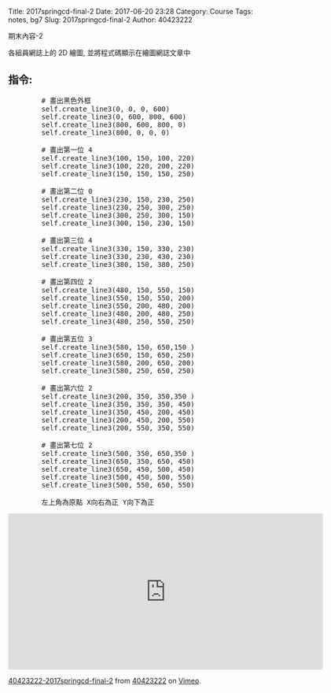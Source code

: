 Title: 2017springcd-final-2
Date: 2017-06-20 23:28
Category: Course
Tags: notes, bg7
Slug: 2017springcd-final-2
Author: 40423222

期末內容-2

<!-- PELICAN_END_SUMMARY -->

各組員網誌上的 2D 繪圖, 並將程式碼顯示在繪圖網誌文章中


<!-- 導入 Brython 標準程式庫 -->
 <script src="../data/Brython-3.3.1/brython.js"></script>
<script src="../data/Brython-3.3.1/brython_stdlib.js"></script>
 
<!-- 啟動 Brython -->
<script>
window.onload=function(){
// 設定 data/py 為共用程式路徑
brython({debug:1, pythonpath:['./../data/py']});
}
</script>

<!-- 以下實際利用  Brython 繪圖-->
<canvas id="onegear2" width="800" height="600"></canvas>
<div id="onegear_div" width="800" height="20"></div>

<script type="text/python3">
from browser import document as doc
import math
# deg 為角度轉為徑度的轉換因子
deg = math.pi/180.
# 定義 Spur 類別
class Spur(object):
    def __init__(self, ctx):
        self.ctx = ctx
 
# 設定畫線參數 
    def create_line(self, x1, y1, x2, y2, width=3, fill="red"):
        self.ctx.beginPath()
        self.ctx.lineWidth = width
        self.ctx.moveTo(x1, y1)
        self.ctx.lineTo(x2, y2)
        self.ctx.strokeStyle = fill
        self.ctx.stroke()
    def create_line2(self, x1, y1, x2, y2, width=3, fill="green"):
        self.ctx.beginPath()
        self.ctx.lineWidth = width
        self.ctx.moveTo(x1, y1)
        self.ctx.lineTo(x2, y2)
        self.ctx.strokeStyle = fill
        self.ctx.stroke()
    def create_line3(self, x1, y1, x2, y2, width=3, fill="black"):
        self.ctx.beginPath()
        self.ctx.lineWidth = width
        self.ctx.moveTo(x1, y1)
        self.ctx.lineTo(x2, y2)
        self.ctx.strokeStyle = fill
        self.ctx.stroke()
        

    def Gear(self, midx, midy, rp, n=20, pa=20, color="black"):
        
        rp = 250
        imax = 15
        m=2*rp/n
        a=m
        d=1.25*m
        ra=rp+a

        # self.create_line(起點X, 起點Y, 終點X, 終點Y)
        # 畫出黑色外框
        self.create_line3(0, 0, 0, 600)
        self.create_line3(0, 600, 800, 600)
        self.create_line3(800, 600, 800, 0)
        self.create_line3(800, 0, 0, 0)
        
        # 畫出第一位 4
        self.create_line3(100, 150, 100, 220)
        self.create_line3(100, 220, 200, 220)
        self.create_line3(150, 150, 150, 250)
        
        # 畫出第二位 0
        self.create_line3(230, 150, 230, 250)
        self.create_line3(230, 250, 300, 250)
        self.create_line3(300, 250, 300, 150)
        self.create_line3(300, 150, 230, 150)
        
        # 畫出第三位 4
        self.create_line3(330, 150, 330, 230)
        self.create_line3(330, 230, 430, 230)
        self.create_line3(380, 150, 380, 250)
        
        # 畫出第四位 2
        self.create_line3(480, 150, 550, 150)
        self.create_line3(550, 150, 550, 200)
        self.create_line3(550, 200, 480, 200)
        self.create_line3(480, 200, 480, 250)
        self.create_line3(480, 250, 550, 250)
        
        # 畫出第五位 3
        self.create_line3(580, 150, 650,150 )
        self.create_line3(650, 150, 650, 250)
        self.create_line3(580, 200, 650, 200)
        self.create_line3(580, 250, 650, 250)
        
        # 畫出第六位 2
        self.create_line3(200, 350, 350,350 )
        self.create_line3(350, 350, 350, 450)
        self.create_line3(350, 450, 200, 450)
        self.create_line3(200, 450, 200, 550)
        self.create_line3(200, 550, 350, 550)
        
        # 畫出第七位 2
        self.create_line3(500, 350, 650,350 )
        self.create_line3(650, 350, 650, 450)
        self.create_line3(650, 450, 500, 450)
        self.create_line3(500, 450, 500, 550)
        self.create_line3(500, 550, 650, 550)
        

        if rd>rb:
            dr = (ra-rd)/imax
        else:
            dr=(ra-rb)/imax
        sigma=math.pi/(2*n)+math.tan(pa*deg)-pa*deg
        for j in range(-9, 10, +1):
            ang=-2.*j*math.pi/n+sigma
            ang2=2.*j*math.pi/n+sigma
            lxd=midx+rd*math.sin(ang2-2.*math.pi/n)
            lyd=midy-rd*math.cos(ang2-2.*math.pi/n)
            for i in range(imax+1):
                if rd>rb:
                    r=rd+i*dr
                else:
                    r=rb+i*dr
                theta=math.sqrt((r*r)/(rb*rb)-1.)
                alpha=theta-math.atan(theta)
                xpt=r*math.sin(alpha-ang)
                ypt=r*math.cos(alpha-ang)
                xd=rd*math.sin(-ang)
                yd=rd*math.cos(-ang)
                if(i==0):
                    last_x = midx+xd
                    last_y = midy-yd
            self.create_line((lxd),(lyd),(midx+xd),(midy-yd),fill=color)
            for i in range(imax+1):
                if rd>rb:
                    r=rd+i*dr
                else:
                    r=rb+i*dr
                theta=math.sqrt((r*r)/(rb*rb)-1.)
                alpha=theta-math.atan(theta)
                xpt=r*math.sin(ang2-alpha)
                ypt=r*math.cos(ang2-alpha)
                xd=rd*math.sin(ang2)
                yd=rd*math.cos(ang2)
                if(i==0):
                    last_x = midx+xd
                    last_y = midy-yd
                self.create_line((midx+xpt),(midy-ypt),(last_x),(last_y),fill=color)   
                if(i==imax):
                    rfx=midx+xpt
                    rfy=midy-ypt
                last_x = midx+xpt
                last_y = midy-ypt
            self.create_line(lfx,lfy,rfx,rfy,fill=color)
canvas = doc['onegear2']
ctx = canvas.getContext("2d")
x = (canvas.width)/2
y = (canvas.height)/2
r = 0.8*(canvas.height/2)
# 齒數
n = 36
# 壓力角
pa = 20
Spur(ctx).Gear(x, y, r, n, pa, "blue")
</script>



## 指令:
<pre>
        # 畫出黑色外框
        self.create_line3(0, 0, 0, 600)
        self.create_line3(0, 600, 800, 600)
        self.create_line3(800, 600, 800, 0)
        self.create_line3(800, 0, 0, 0)
        
        # 畫出第一位 4
        self.create_line3(100, 150, 100, 220)
        self.create_line3(100, 220, 200, 220)
        self.create_line3(150, 150, 150, 250)
        
        # 畫出第二位 0
        self.create_line3(230, 150, 230, 250)
        self.create_line3(230, 250, 300, 250)
        self.create_line3(300, 250, 300, 150)
        self.create_line3(300, 150, 230, 150)
        
        # 畫出第三位 4
        self.create_line3(330, 150, 330, 230)
        self.create_line3(330, 230, 430, 230)
        self.create_line3(380, 150, 380, 250)
        
        # 畫出第四位 2
        self.create_line3(480, 150, 550, 150)
        self.create_line3(550, 150, 550, 200)
        self.create_line3(550, 200, 480, 200)
        self.create_line3(480, 200, 480, 250)
        self.create_line3(480, 250, 550, 250)
        
        # 畫出第五位 3
        self.create_line3(580, 150, 650,150 )
        self.create_line3(650, 150, 650, 250)
        self.create_line3(580, 200, 650, 200)
        self.create_line3(580, 250, 650, 250)
        
        # 畫出第六位 2
        self.create_line3(200, 350, 350,350 )
        self.create_line3(350, 350, 350, 450)
        self.create_line3(350, 450, 200, 450)
        self.create_line3(200, 450, 200, 550)
        self.create_line3(200, 550, 350, 550)
        
        # 畫出第七位 2
        self.create_line3(500, 350, 650,350 )
        self.create_line3(650, 350, 650, 450)
        self.create_line3(650, 450, 500, 450)
        self.create_line3(500, 450, 500, 550)
        self.create_line3(500, 550, 650, 550)
        
        左上角為原點 X向右為正 Y向下為正
</pre>

<iframe src="https://player.vimeo.com/video/222437300" width="640" height="317" frameborder="0" webkitallowfullscreen mozallowfullscreen allowfullscreen></iframe>
<p><a href="https://vimeo.com/222437300">40423222-2017springcd-final-2</a> from <a href="https://vimeo.com/user57795652">40423222</a> on <a href="https://vimeo.com">Vimeo</a>.</p>